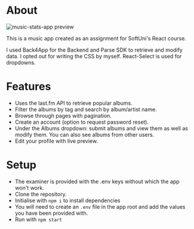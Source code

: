 # About

![music-stats-app preview](https://i.ibb.co/bmt6scM/Screenshot-2022-08-05-at-23-43-39-Music-Stats.png)

This is a music app created as an assignment for SoftUni's React course.

I used Back4App for the Backend and Parse SDK to retrieve and modify data. I opted out for writing the CSS by myself. React-Select is used for dropdowns.

# Features

- Uses the last.fm API to retrieve popular albums.
- Filter the albums by tag and search by album/artist name.
- Browse through pages with pagination.
- Create an account (option to request password reset).
- Under the Albums dropdown: submit albums and view them as well as modify them. You can also see albums from other users.
- Edit your profile with live preview.

# Setup

* The examiner is provided with the .env keys without which the app won't work.
* Clone the repository.
* Initialise with `npm i` to install dependencies
* You will need to create an `.env` file in the app root and add the values you have been provided with.
* Run with `npm start`
